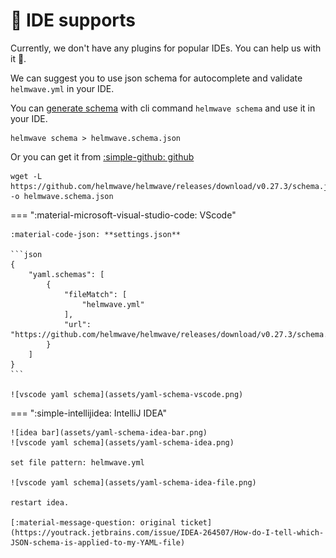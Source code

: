 # 🔌 IDE supports

Currently, we don't have any plugins for popular IDEs. You can help us with it 🩵.

We can suggest you to use json schema for autocomplete and validate `helmwave.yml` in your IDE.

You can [generate schema](../cli/#schema) with cli command `helmwave schema` and use it in your IDE.

```shell
helmwave schema > helmwave.schema.json
```

Or you can get it from [:simple-github: github](https://github.com/helmwave/helmwave/releases/download/v0.27.3/schema.json)

```shell
wget -L https://github.com/helmwave/helmwave/releases/download/v0.27.3/schema.json -o helmwave.schema.json
```


=== ":material-microsoft-visual-studio-code: VScode"

    :material-code-json: **settings.json**

    ```json
    {
        "yaml.schemas": [
            {
                "fileMatch": [
                    "helmwave.yml"
                ],
                "url": "https://github.com/helmwave/helmwave/releases/download/v0.27.3/schema.json"
            }
        ]
    }
    ```

    ![vscode yaml schema](assets/yaml-schema-vscode.png)


=== ":simple-intellijidea: IntelliJ IDEA"

    ![idea bar](assets/yaml-schema-idea-bar.png)
    ![vscode yaml schema](assets/yaml-schema-idea.png)

    set file pattern: helmwave.yml

    ![vscode yaml schema](assets/yaml-schema-idea-file.png)

    restart idea.

    [:material-message-question: original ticket](https://youtrack.jetbrains.com/issue/IDEA-264507/How-do-I-tell-which-JSON-schema-is-applied-to-my-YAML-file)